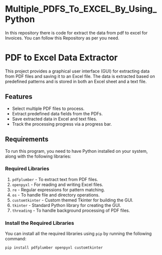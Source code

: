 # Multiple_PDFS_To_EXCEL_By_Using_Python
In this repository there is code for extract the data from pdf to excel for Invoices. You can follow this Repository as per you need.
# PDF to Excel Data Extractor

This project provides a graphical user interface (GUI) for extracting data from PDF files and saving it to an Excel file. The data is extracted based on predefined patterns and is stored in both an Excel sheet and a text file.

## Features
- Select multiple PDF files to process.
- Extract predefined data fields from the PDFs.
- Save extracted data in Excel and text files.
- Track the processing progress via a progress bar.

## Requirements

To run this program, you need to have Python installed on your system, along with the following libraries:

### Required Libraries
1. `pdfplumber` - To extract text from PDF files.
2. `openpyxl` - For reading and writing Excel files.
3. `re` - Regular expressions for pattern matching.
4. `os` - To handle file and directory operations.
5. `customtkinter` - Custom themed Tkinter for building the GUI.
6. `tkinter` - Standard Python library for creating the GUI.
7. `threading` - To handle background processing of PDF files.

### Install the Required Libraries

You can install all the required libraries using `pip` by running the following command:

```bash
pip install pdfplumber openpyxl customtkinter
